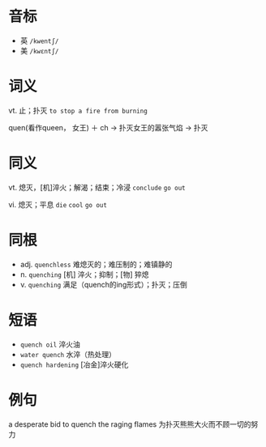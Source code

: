 # 音标

- 英 `/kwentʃ/`
- 美 `/kwɛntʃ/`

# 词义

vt. 止；扑灭
`to stop a fire from burning`



quen(看作queen， 女王) ＋ ch → 扑灭女王的嚣张气焰 → 扑灭

# 同义

vt. 熄灭，[机]淬火；解渴；结束；冷浸
`conclude` `go out`

vi. 熄灭；平息
`die` `cool` `go out`

# 同根

- adj. `quenchless` 难熄灭的；难压制的；难镇静的
- n. `quenching` [机] 淬火；抑制；[物] 猝熄
- v. `quenching` 满足（quench的ing形式）；扑灭；压倒

# 短语

- `quench oil` 淬火油
- `water quench` 水淬（热处理）
- `quench hardening` [冶金]淬火硬化

# 例句

a desperate bid to quench the raging flames
为扑灭熊熊大火而不顾一切的努力


